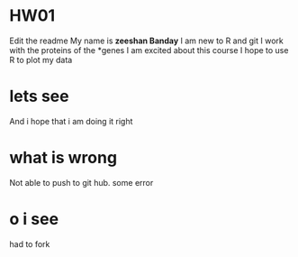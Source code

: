 # HW01
Edit the readme
My name is **zeeshan Banday**
I am new to R and git
I work with the proteins of the *genes
I am excited about this course
I hope to use R to plot my data
# lets see
And i hope that i am doing it right
# what is wrong
 Not able to push to git hub. some error
# o i see
had to fork

